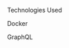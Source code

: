Technologies Used

Docker
<describe usage in VDA>
<external resources>

GraphQL
<describe usage in VDA>
<external resources>
